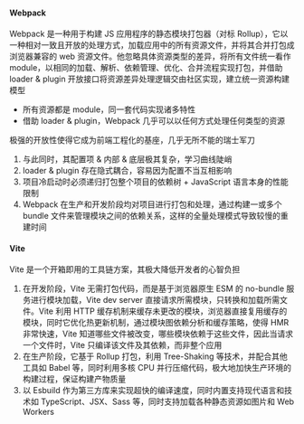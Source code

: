 #### Webpack

Webpack 是一种用于构建 JS 应用程序的静态模块打包器（对标 Rollup），它以一种相对一致且开放的处理方式，加载应用中的所有资源文件，并将其合并打包成浏览器兼容的 web 资源文件。他忽略具体资源类型的差异，将所有文件统一看作 module，以相同的加载、解析、依赖管理、优化、合并流程实现打包，并借助 loader & plugin 开放接口将资源差异处理逻辑交由社区实现，建立统一资源构建模型

- 所有资源都是 module，同一套代码实现诸多特性
- 借助 loader & plugin，Webpack 几乎可以以任何方式处理任何类型的资源

极强的开放性使得它成为前端工程化的基座，几乎无所不能的瑞士军刀

1. 与此同时，其配置项 & 内部 & 底层极其复杂，学习曲线陡峭
2. loader & plugin 存在隐式耦合，容易因为配置不当互相影响
3. 项目冷启动时必须递归打包整个项目的依赖树 + JavaScript 语言本身的性能限制
4. Webpack 在生产和开发阶段均对项目进行打包和处理，通过构建一或多个 bundle 文件来管理模块之间的依赖关系，这样的全量处理模式导致较慢的重建时间

#### Vite

Vite 是一个开箱即用的工具链方案，其极大降低开发者的心智负担

1. 在开发阶段，Vite 无需打包代码，而是基于浏览器原生 ESM 的 no-bundle 服务进行模块加载，Vite dev server 直接请求所需模块，只转换和加载所需文件。Vite 利用 HTTP 缓存机制来缓存未更改的模块，浏览器直接复用缓存的模块，同时它优化热更新机制，通过模块图依赖分析和缓存策略，使得 HMR 非常快速，Vite 知道哪些文件被改变，哪些模块依赖于这些文件，因此当请求一个文件时，Vite 只编译该文件及其依赖，而非整个应用
2. 在生产阶段，它基于 Rollup 打包，利用 Tree-Shaking 等技术，并配合其他工具如 Babel 等，同时利用多核 CPU 并行压缩代码，极大地加快生产环境的构建过程，保证构建产物质量
3. 以 Esbuild 作为第三方库来实现超快的编译速度，同时内置支持现代语言和技术如 TypeScript、JSX、Sass 等，同时支持加载各种静态资源如图片和 Web Workers
